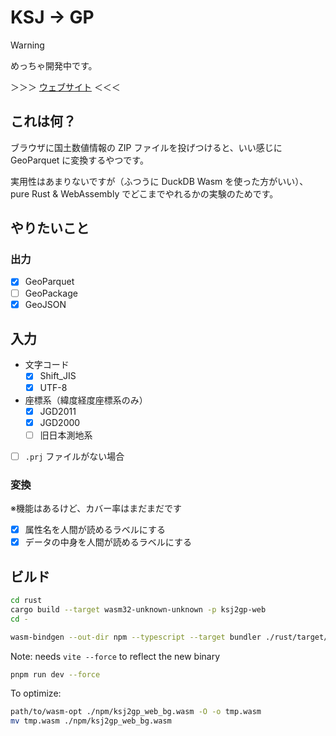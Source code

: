 # KSJ → GP

> [!WARNING]
> めっちゃ開発中です。

＞＞＞ [ウェブサイト](https://yutannihilation.github.io/ksj2gp/) ＜＜＜

## これは何？

ブラウザに国土数値情報の ZIP ファイルを投げつけると、いい感じに GeoParquet に変換するやつです。

実用性はあまりないですが（ふつうに DuckDB Wasm を使った方がいい）、pure Rust & WebAssembly でどこまでやれるかの実験のためです。

## やりたいこと

### 出力

- [x] GeoParquet
- [ ] GeoPackage
- [x] GeoJSON

## 入力

- 文字コード
  - [x] Shift_JIS
  - [x] UTF-8
- 座標系（緯度経度座標系のみ）
  - [x] JGD2011
  - [x] JGD2000
  - [ ] 旧日本測地系
- [ ] `.prj` ファイルがない場合

### 変換

※機能はあるけど、カバー率はまだまだです

- [x] 属性名を人間が読めるラベルにする
- [x] データの中身を人間が読めるラベルにする

## ビルド

```sh
cd rust
cargo build --target wasm32-unknown-unknown -p ksj2gp-web
cd -

wasm-bindgen --out-dir npm --typescript --target bundler ./rust/target/wasm32-unknown-unknown/debug/ksj2gp_web.wasm
```

Note: needs `vite --force` to reflect the new binary

```sh
pnpm run dev --force
```

To optimize:

```sh
path/to/wasm-opt ./npm/ksj2gp_web_bg.wasm -O -o tmp.wasm
mv tmp.wasm ./npm/ksj2gp_web_bg.wasm
```
